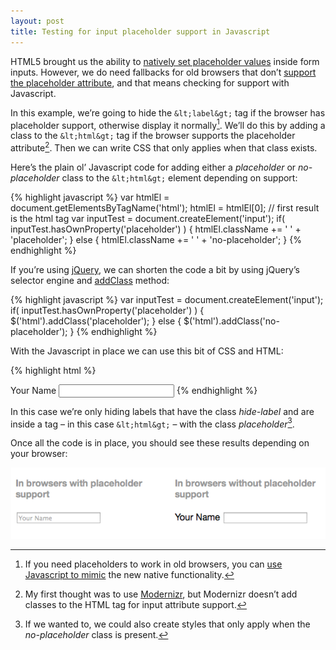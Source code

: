 ```yaml
---
layout: post
title: Testing for input placeholder support in Javascript
---
```

HTML5 brought us the ability to [natively set placeholder values](http://diveintohtml5.info/forms.html#placeholder) inside form inputs. However, we do need fallbacks for old browsers that don’t [support the placeholder attribute](http://caniuse.com/input-placeholder), and that means checking for support with Javascript.

In this example, we’re going to hide the `&lt;label&gt;` tag if the browser has placeholder support, otherwise display it normally[^natively]. We’ll do this by adding a class to the `&lt;html&gt;` tag if the browser supports the placeholder attribute[^modernizr]. Then we can write CSS that only applies when that class exists.

Here’s the plain ol’ Javascript code for adding either a *placeholder* or *no-placeholder* class to the  `&lt;html&gt;` element depending on support:

{% highlight javascript %}
var htmlEl = document.getElementsByTagName('html');
htmlEl = htmlEl[0]; // first result is the html tag
var inputTest = document.createElement('input');
if( inputTest.hasOwnProperty('placeholder') ) {
  htmlEl.className += ' ' + 'placeholder';
} else {
  htmlEl.className += ' ' + 'no-placeholder';
}
{% endhighlight %}

If you’re using [jQuery](http://jquery.com), we can shorten the code a bit by using jQuery’s selector engine and [addClass](http://api.jquery.com/addClass/) method:

{% highlight javascript %}
var inputTest = document.createElement('input');
if( inputTest.hasOwnProperty('placeholder') ) {
  $('html').addClass('placeholder');
} else {
  $('html').addClass('no-placeholder');
}
{% endhighlight %}

With the Javascript in place we can use this bit of CSS and HTML:

{% highlight html %}
<style>
  .placeholder .hide-label { display: none; }
</style>

<label class="hide-label" for="your-name">Your Name</label>
<input type="text" name="your-name" id="your-name">
{% endhighlight %}

In this case we’re only hiding labels that have the class *hide-label* and are inside a tag – in this case `&lt;html&gt;` – with the class *placeholder*[^options].

Once all the code is in place, you should see these results depending on your browser:

![Results](/blog/images/2014/06/placeholder-comparison.png)

[^natively]: If you need placeholders to work in old browsers, you can [use Javascript to mimic](https://github.com/mathiasbynens/jquery-placeholder) the new native functionality.

[^modernizr]: My first thought was to use [Modernizr](http://modernizr.com/), but Modernizr doesn’t add classes to the HTML tag for input attribute support.

[^options]: If we wanted to, we could also create styles that only apply when the *no-placeholder* class is present.
